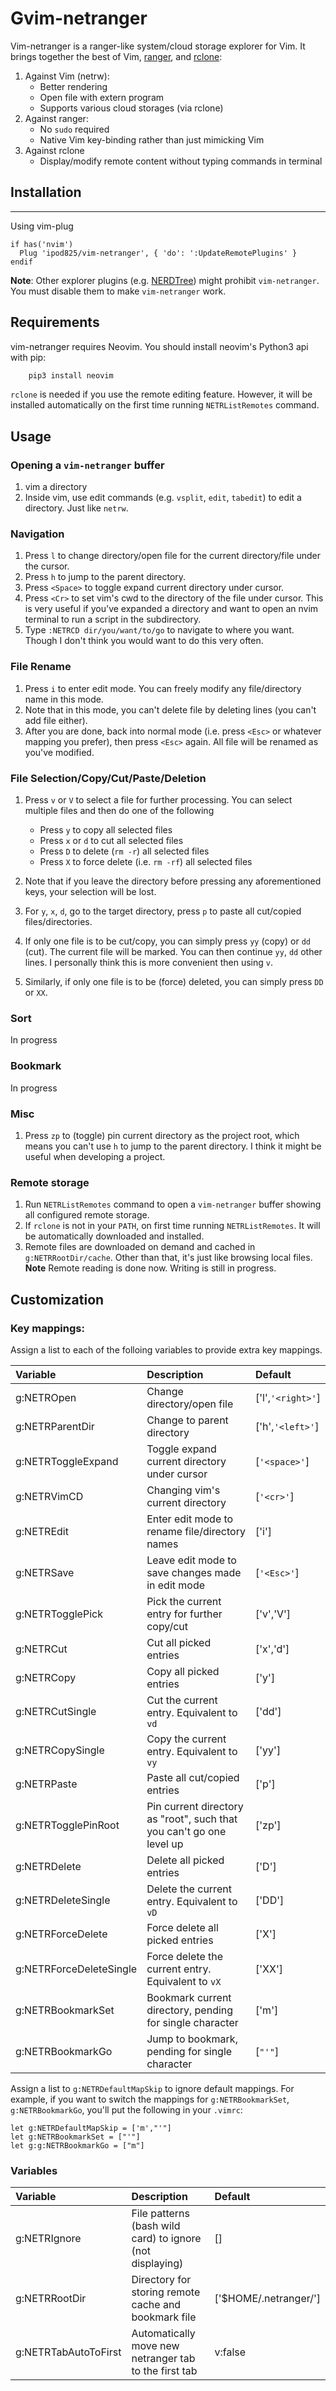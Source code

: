 Gvim-netranger
=============

Vim-netranger is a ranger-like system/cloud storage explorer for Vim. It brings together the best of Vim, [ranger](https://github.com/ranger/ranger), and [rclone](https://rclone.org/):

1. Against Vim (netrw):
    - Better rendering
    - Open file with extern program
    - Supports various cloud storages (via rclone)
2. Against ranger:
    - No `sudo` required
    - Native Vim key-binding rather than just mimicking Vim
3. Against rclone
    - Display/modify remote content without typing commands in terminal

## Installation
------------

Using vim-plug

```viml
if has('nvim')
  Plug 'ipod825/vim-netranger', { 'do': ':UpdateRemotePlugins' }
endif
```
__Note__: Other explorer plugins (e.g. [NERDTree](https://github.com/scrooloose/nerdtree)) might prohibit `vim-netranger`. You must disable them to make `vim-netranger` work.

## Requirements

vim-netranger requires Neovim. You should install neovim's Python3 api with pip:

```bash
    pip3 install neovim
```

`rclone` is needed if you use the remote editing feature. However, it will be installed automatically on the first time running `NETRListRemotes` command.


## Usage

### Opening a `vim-netranger` buffer
1. vim a directory
2. Inside vim, use edit commands (e.g. `vsplit`, `edit`, `tabedit`) to edit a directory. Just like `netrw`.

### Navigation
1. Press `l` to change directory/open file for the current directory/file under the cursor.
2. Press `h` to jump to the parent directory.
3. Press `<Space>` to toggle expand current directory under cursor.
4. Press `<Cr>` to set vim's cwd to the directory of the file under cursor. This is very useful if you've expanded a directory and want to open an nvim terminal to run a script in the subdirectory. 
5. Type `:NETRCD dir/you/want/to/go` to navigate to where you want. Though I don't think you would want to do this very often.

### File Rename
1. Press `i` to enter edit mode. You can freely modify any file/directory name in this mode.
2. Note that in this mode, you can't delete file by deleting lines (you can't add file either).
3. After you are done, back into normal mode (i.e. press `<Esc>` or whatever mapping you prefer), then press `<Esc>` again. All file will be renamed as you've modified.

### File Selection/Copy/Cut/Paste/Deletion
1. Press `v` or `V` to select a file for further processing. You can select multiple files and then do one of the following
    * Press `y` to copy all selected files
    * Press `x` or `d` to cut all selected files
    * Press `D` to delete (`rm -r`) all selected files
    * Press `X` to force delete (i.e. `rm -rf`) all selected files

2. Note that if you leave the directory before pressing any aforementioned keys, your selection will be lost.
3. For `y`, `x`, `d`, go to the target directory, press `p` to paste all cut/copied files/directories.
4. If only one file is to be cut/copy, you can simply press `yy` (copy) or `dd` (cut). The current file will be marked. You can then continue `yy`,  `dd` other lines. I personally think this is more convenient then using `v`.
5. Similarly, if only one file is to be (force) deleted, you can simply press `DD` or `XX`.


### Sort
In progress

### Bookmark
In progress

### Misc
1. Press `zp` to (toggle) pin current directory as the project root, which means you can't use `h` to jump to the parent directory. I think it might be useful when developing a project.

### Remote storage
1. Run `NETRListRemotes` command to open a `vim-netranger` buffer showing all configured remote storage.
2. If `rclone` is not in your `PATH`, on first time running `NETRListRemotes`. It will be automatically downloaded and installed.
3. Remote files are downloaded on demand and cached in `g:NETRRootDir/cache`. Other than that, it's just like browsing local files.
__Note__ Remote reading is done now. Writing is still in progress.

## Customization
### Key mappings:
Assign a list to each of the folloing variables to provide extra key mappings.

| Variable                | Description                                                          | Default           |
| :------------           | :--------------                                                      | :---------------- |
| g:NETROpen              | Change directory/open file                                           | ['l',`'<right>'`] |
| g:NETRParentDir         | Change to parent directory                                           | ['h',`'<left>'`]  |
| g:NETRToggleExpand      | Toggle expand current directory under cursor                         | [`'<space>'`]     |
| g:NETRVimCD             | Changing vim's current directory                                     | [`'<cr>'`]        |
| g:NETREdit              | Enter edit mode to rename file/directory names                       | ['i']             |
| g:NETRSave              | Leave edit mode to save changes made in edit mode                    | [`'<Esc>'`]       |
| g:NETRTogglePick        | Pick the current entry for further copy/cut                          | ['v','V']         |
| g:NETRCut               | Cut all picked entries                                               | ['x','d']         |
| g:NETRCopy              | Copy all picked entries                                              | ['y']             |
| g:NETRCutSingle         | Cut the current entry. Equivalent to `vd`                            | ['dd']            |
| g:NETRCopySingle        | Copy the current entry. Equivalent to `vy`                           | ['yy']            |
| g:NETRPaste             | Paste all cut/copied entries                                         | ['p']             |
| g:NETRTogglePinRoot     | Pin current directory as "root", such that you can't go one level up | ['zp']            |
| g:NETRDelete            | Delete all picked entries                                            | ['D']             |
| g:NETRDeleteSingle      | Delete the current entry. Equivalent to `vD`                         | ['DD']            |
| g:NETRForceDelete       | Force delete all picked entries                                      | ['X']             |
| g:NETRForceDeleteSingle | Force delete the current entry. Equivalent to `vX`                   | ['XX']            |
| g:NETRBookmarkSet       | Bookmark current directory, pending for single character             | ['m']             |
| g:NETRBookmarkGo        | Jump to bookmark, pending for single character                       | [`"'"`]           |

Assign a list to `g:NETRDefaultMapSkip` to ignore default mappings. For example, if you want to switch the mappings for `g:NETRBookmarkSet`, `g:NETRBookmarkGo`, you'll put the following in your `.vimrc`:
```vim
let g:NETRDefaultMapSkip = ['m',"'"]
let g:NETRBookmarkSet = ["'"]
let g:g:NETRBookmarkGo = ["m"]
```

### Variables
| Variable             | Description                                               | Default               |
| :------------        | :--------------                                           | :----------------     |
| g:NETRIgnore         | File patterns (bash wild card) to ignore (not displaying) | []                    |
| g:NETRRootDir        | Directory for storing remote cache and bookmark file      | ['$HOME/.netranger/'] |
| g:NETRTabAutoToFirst | Automatically move new netranger tab to the first tab     | v:false               |

